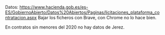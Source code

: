 Datos:
https://www.hacienda.gob.es/es-ES/GobiernoAbierto/Datos%20Abiertos/Paginas/licitaciones_plataforma_contratacion.aspx
Bajar los ficheros con Brave, con Chrome no lo hace bien.

En contratos sin menores del 2020 no hay datos de Jerez.

